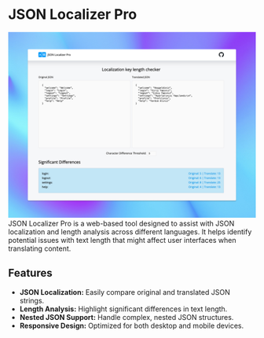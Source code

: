 # JSON Localizer Pro
![intro](img/intro.jpg)
JSON Localizer Pro is a web-based tool designed to assist with JSON localization and length analysis across different languages. It helps identify potential issues with text length that might affect user interfaces when translating content.

## Features

- **JSON Localization:** Easily compare original and translated JSON strings.
- **Length Analysis:** Highlight significant differences in text length.
- **Nested JSON Support:** Handle complex, nested JSON structures.
- **Responsive Design:** Optimized for both desktop and mobile devices.

